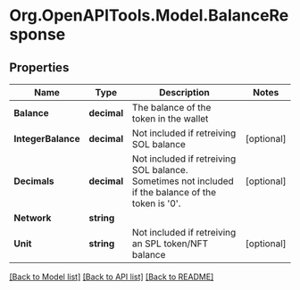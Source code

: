 
# Org.OpenAPITools.Model.BalanceResponse

## Properties

Name | Type | Description | Notes
------------ | ------------- | ------------- | -------------
**Balance** | **decimal** | The balance of the token in the wallet | 
**IntegerBalance** | **decimal** | Not included if retreiving SOL balance | [optional] 
**Decimals** | **decimal** | Not included if retreiving SOL balance. Sometimes not included if the balance of the token is &#39;0&#39;. | [optional] 
**Network** | **string** |  | 
**Unit** | **string** | Not included if retreiving an SPL token/NFT balance | [optional] 

[[Back to Model list]](../README.md#documentation-for-models)
[[Back to API list]](../README.md#documentation-for-api-endpoints)
[[Back to README]](../README.md)

